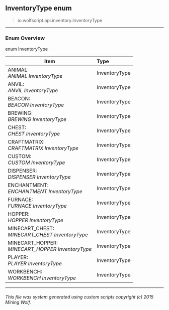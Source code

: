## InventoryType __enum__

>io.wolfscript.api.inventory.InventoryType

---

### Enum Overview

enum InventoryType

Item | Type   
--- | :--- 
ANIMAL: <br> _ANIMAL InventoryType_ | InventoryType
ANVIL: <br> _ANVIL InventoryType_ | InventoryType
BEACON: <br> _BEACON InventoryType_ | InventoryType
BREWING: <br> _BREWING InventoryType_ | InventoryType
CHEST: <br> _CHEST InventoryType_ | InventoryType
CRAFTMATRIX: <br> _CRAFTMATRIX InventoryType_ | InventoryType
CUSTOM: <br> _CUSTOM InventoryType_ | InventoryType
DISPENSER: <br> _DISPENSER InventoryType_ | InventoryType
ENCHANTMENT: <br> _ENCHANTMENT InventoryType_ | InventoryType
FURNACE: <br> _FURNACE InventoryType_ | InventoryType
HOPPER: <br> _HOPPER InventoryType_ | InventoryType
MINECART_CHEST: <br> _MINECART_CHEST InventoryType_ | InventoryType
MINECART_HOPPER: <br> _MINECART_HOPPER InventoryType_ | InventoryType
PLAYER: <br> _PLAYER InventoryType_ | InventoryType
WORKBENCH: <br> _WORKBENCH InventoryType_ | InventoryType



---



###### This file was system generated using custom scripts copyright (c) 2015 Mining Wolf.
	

